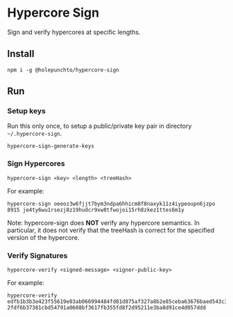 # Hypercore Sign

Sign and verify hypercores at specific lengths.

## Install

```
npm i -g @holepunchto/hypercore-sign
```

## Run

### Setup keys
Run this only once, to setup a public/private key pair in directory `~/.hypercore-sign`.

```
hypercore-sign-generate-keys
```

### Sign Hypercores

```
hypercore-sign <key> <length> <treeHash>
```

For example:
```
hypercore-sign oeeoz3w6fjjt7bym3ndpa6hhicm8f8naxyk11z4iypeoupn6jzpo 8915 je4ty6wu1rsezj8z19hudcr9xw8tfwojoi15rh8zkez1ttes6m1y
```

Note: hypercore-sign does **NOT** verify any hypercore semantics. In particular, it does not verify that the treeHash is correct for the specified version of the hypercore.

### Verify Signatures

```
hypercore-verify <signed-message> <signer-public-key>
```

For example:
```
hypercore-verify edfb1b3b3e423f55619e03ab066994484fd81d875af327a8b2e85ceba63676baed543c38a7656a76ec5ed832a053a7185d584dd3e799e7587a30ab807bb467006879706572636f7265206f65656f7a337736666a6a743762796d336e64706136686869636d3866386e6178796b31317a34697970656f75706e366a7a706f0a6c656e67746820383931350a7472656548617368206a65347479367775317273657a6a387a31396875646372397877387466776f6a6f6931357268387a6b657a3174746573366d3179 2fdf6b37381cbd54791a0608bf3617fb355fd8f2d95211e3ba8d91ce4d057ddd
```
